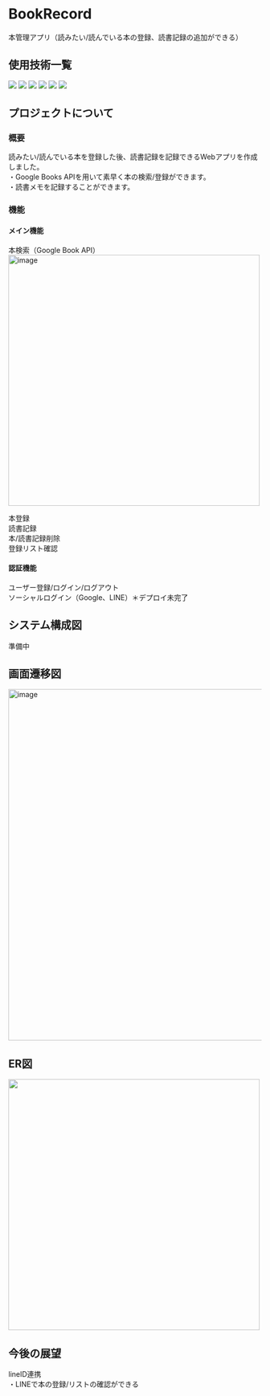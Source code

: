# BookRecord
本管理アプリ（読みたい/読んでいる本の登録、読書記録の追加ができる）


## 使用技術一覧

<!-- シールド一覧 -->
<!-- 該当するプロジェクトの中から任意のものを選ぶ-->
<p style="display: inline">
  <!-- バックエンドのフレームワーク一覧 -->
  <img src="https://img.shields.io/badge/-Django-092E20.svg?logo=django&style=for-the-badge">
  <!-- バックエンドの言語一覧 -->
  <img src="https://img.shields.io/badge/-Python-F2C63C.svg?logo=python&style=for-the-badge">
  <!-- ミドルウェア一覧 -->
  <img src="https://img.shields.io/badge/-Nginx-269539.svg?logo=nginx&style=for-the-badge">
  <img src="https://img.shields.io/badge/-MySQL-4479A1.svg?logo=mysql&style=for-the-badge&logoColor=white">
  <img src="https://img.shields.io/badge/-Gunicorn-199848.svg?logo=gunicorn&style=for-the-badge&logoColor=white">
  <!-- インフラ一覧 -->
  <img src="https://img.shields.io/badge/-Docker-1488C6.svg?logo=docker&style=for-the-badge">
<!--   <img src="https://img.shields.io/badge/-githubactions-FFFFFF.svg?logo=github-actions&style=for-the-badge">
  <img src="https://img.shields.io/badge/-Amazon%20aws-232F3E.svg?logo=amazon-aws&style=for-the-badge"> -->
</p>


## プロジェクトについて
### 概要
読みたい/読んでいる本を登録した後、読書記録を記録できるWebアプリを作成しました。  
・Google Books APIを用いて素早く本の検索/登録ができます。  
・読書メモを記録することができます。

### 機能
#### メイン機能
本検索（Google Book API）  
<img width="500" alt="image" src="https://github.com/user-attachments/assets/5a298c69-50d1-45a6-8e52-80785edeb905">

本登録　　  
読書記録  
本/読書記録削除  
登録リスト確認  

#### 認証機能
ユーザー登録/ログイン/ログアウト  
ソーシャルログイン（Google、LINE）＊デプロイ未完了  


## システム構成図
準備中

## 画面遷移図
<img width="700" alt="image" src="https://github.com/user-attachments/assets/042ef5cc-5ace-48f6-b4ef-ff751390e503">

## ER図
<img src="https://github.com/user-attachments/assets/dd9ae378-bc8e-406e-b85f-b146854084a5" width="500">

## 今後の展望
lineID連携  
・LINEで本の登録/リストの確認ができる

